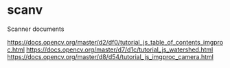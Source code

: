 # scanv
Scanner documents

https://docs.opencv.org/master/d2/df0/tutorial_js_table_of_contents_imgproc.html
https://docs.opencv.org/master/d7/d1c/tutorial_js_watershed.html
https://docs.opencv.org/master/d8/d54/tutorial_js_imgproc_camera.html
